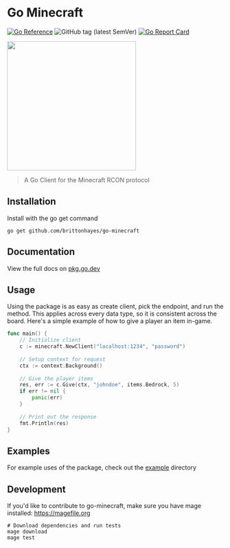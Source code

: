 # Go Minecraft

[![Go Reference](https://pkg.go.dev/badge/github.com/brittonhayes/go-minecraft.svg)](https://pkg.go.dev/github.com/brittonhayes/go-minecraft)
![GitHub tag (latest SemVer)](https://img.shields.io/github/v/tag/brittonhayes/go-minecraft?color=blue&label=Latest%20Version&sort=semver)
[![Go Report Card](https://goreportcard.com/badge/github.com/brittonhayes/go-minecraft)](https://goreportcard.com/report/github.com/brittonhayes/go-minecraft)

<img width="300" src="https://raw.githubusercontent.com/egonelbre/gophers/10cc13c5e29555ec23f689dc985c157a8d4692ab/vector/fairy-tale/knight.svg"></img>

> A Go Client for the Minecraft RCON protocol

## Installation

Install with the go get command

```shell
go get github.com/brittonhayes/go-minecraft
```

## Documentation

View the full docs on [pkg.go.dev](https://pkg.go.dev/github.com/brittonhayes/go-minecraft)

## Usage

Using the package is as easy as create client, pick the endpoint, and run the method. This applies across every data
type, so it is consistent across the board. Here's a simple example of how to give a player an item in-game.

```go
func main() {
    // Initialize client
    c := minecraft.NewClient("localhost:1234", "password")
    
    // Setup context for request
    ctx := context.Background()
    
    // Give the player items
    res, err := c.Give(ctx, "johndoe", items.Bedrock, 5)
    if err != nil {
        panic(err)
    }
    
    // Print out the response
    fmt.Println(res)
}
```

## Examples

For example uses of the package, check out the [example](./example) directory

## Development

If you'd like to contribute to go-minecraft, make sure you have mage installed: https://magefile.org

```shell
# Download dependencies and run tests
mage download
mage test
```
